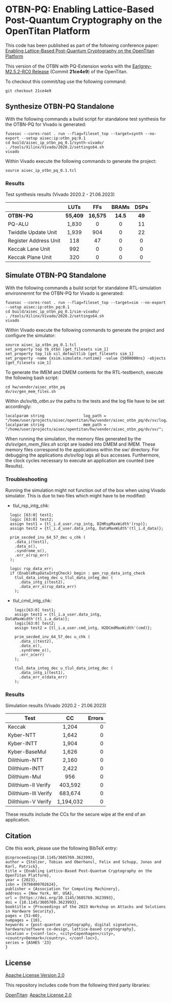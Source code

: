 # OTBN-PQ: Enabling Lattice-Based Post-Quantum Cryptography on the OpenTitan Platform


This code has been published as part of the following conference paper: [Enabling Lattice-Based Post-Quantum Cryptography on the OpenTitan Platform](https://dl.acm.org/doi/10.1145/3605769.3623993)


This version of the OTBN with PQ-Extension works with the [Earlgrey-M2.5.2-RC0 Release](https://github.com/lowRISC/opentitan/releases/tag/Earlgrey-M2.5.2-RC0) (Commit **21ce4e9**) of the OpenTitan.

To checkout this commit/tag use the following command:
```console
git checkout 21ce4e9
```
## Synthesize OTBN-PQ Standalone

With the following commands a build script for standalone test synthesis for the OTBN-PQ for Vivado is generated:
```console
fusesoc --cores-root . run --flag=fileset_top --target=synth --no-export --setup aisec:ip:otbn_pq:0.1
cd build/aisec_ip_otbn_pq_0.1/synth-vivado/
. /tools/Xilinx/Vivado/2020.2/settings64.sh
vivado
```

Within Vivado execute the following commands to generate the project:
```console
source aisec_ip_otbn_pq_0.1.tcl
```

### Results
Test synthesis results (Vivado 2020.2 - 21.06.2023)

|                          | LUTs          | FFs           | BRAMs         | DSPs          | 
| -------------------------|:-------------:|:-------------:|:-------------:|:-------------:|
| **OTBN-PQ**              | **55,409**    | **16,575**    | **14.5**      | **49**        |
| PQ-ALU                   | 1,830         | 0             | 0             | 11            |
| Twiddle Update Unit      | 1,939         | 904           | 0             | 22            |
| Register Address Unit    | 118           | 47            | 0             | 0             |
| Keccak Lane Unit         | 992           | 0             | 0             | 0             |
| Keccak Plane Unit        | 320           | 0             | 0             | 0             |

## Simulate OTBN-PQ Standalone

With the following commands a build script for standalone RTL-simulation environnemnt for the OTBN-PQ for Vivado is generated:
```console
fusesoc --cores-root . run --flag=fileset_top --target=sim --no-export --setup aisec:ip:otbn_pq:0.1
cd build/aisec_ip_otbn_pq_0.1/sim-vivado/
. /tools/Xilinx/Vivado/2020.2/settings64.sh
vivado
```

Within Vivado execute the following commands to generate the project and configure the simulator:

```console
source aisec_ip_otbn_pq_0.1.tcl
set_property top tb_otbn [get_filesets sim_1]
set_property top_lib xil_defaultlib [get_filesets sim_1]
set_property -name {xsim.simulate.runtime} -value {5000000ns} -objects [get_filesets sim_1]
```

To generate the IMEM and DMEM contents for the RTL-testbench, execute the following bash script:

```console
cd hw/vendor/aisec_otbn_pq
dv/sv/gen_mem_files.sh
```

Within *dv/sv/tb_otbn.sv* the paths to the tests and the log file have to be set accordingly:

```console
localparam string                 log_path = "/home/user/projects/aisec/opentitan/hw/vendor/aisec_otbn_pq/dv/sv/log/";
localparam string                 mem_path = "/home/user/projects/aisec/opentitan/hw/vendor/aisec_otbn_pq/dv/sv/";
```

When running the simulation, the memory files generated by the *dv/sv/gen_mem_files.sh* script are loaded into DMEM and IMEM. 
These memory files correspond to the applications within the *sw/* directory. For debugging the applications *dv/sv/log* logs all bus accesses. Furthermore, the clock cycles necessary to execute an application are counted (see Results). 

### Troubleshooting
Running the simulation might not function out of the box when using Vivado simulator. This is due to two files which might have to be modified:

 - tlul_rsp_intg_chk:

```console
  logic [63:0] test1;
  logic [63:0] test2;  
  assign test1 = {tl_i.d_user.rsp_intg, D2HRspMaxWidth'(rsp)};
  assign test2 = {tl_i.d_user.data_intg, DataMaxWidth'(tl_i.d_data)};

  prim_secded_inv_64_57_dec u_chk (
    .data_i(test1),
    .data_o(),
    .syndrome_o(),
    .err_o(rsp_err)
  );

  logic rsp_data_err;
  if (EnableRspDataIntgCheck) begin : gen_rsp_data_intg_check
    tlul_data_integ_dec u_tlul_data_integ_dec (
      .data_intg_i(test2),
      .data_err_o(rsp_data_err)
    );
```
 - tlul_cmd_intg_chk:

```console
    logic[63:0] test1;
    assign test1 = {tl_i.a_user.data_intg, DataMaxWidth'(tl_i.a_data)};
    logic[63:0] test2;
    assign test2 = {tl_i.a_user.cmd_intg, H2DCmdMaxWidth'(cmd)};

    prim_secded_inv_64_57_dec u_chk (
      .data_i(test2),
      .data_o(),
      .syndrome_o(),
      .err_o(err)
    );

    tlul_data_integ_dec u_tlul_data_integ_dec (
      .data_intg_i(test1),
      .data_err_o(data_err)
    );

```
### Results
Simulation results (Vivado 2020.2 - 21.06.2023)

| Test                     | CC            | Errors  |
| -------------------------|:-------------:| -----:|
| Keccak                   | 1,204         | 0 |
| Kyber-NTT                | 1,642         | 0 |
| Kyber-INTT               | 1,904         | 0 |
| Kyber-BaseMul            | 1,626         | 0 |
| Dilithium-NTT            | 2,160         | 0 |
| Dilithium-INTT           | 2,422         | 0 |
| Dilithium-Mul            | 956           | 0 |
| Dilithium-II Verify      | 403,592       | 0 |
| Dilithium-III Verify     | 683,674       | 0 |
| Dilithium-V Verify       | 1,194,032     | 0 |
These results include the CCs for the secure wipe at the end of an application.

## Citation

Cite this work, please use the following BibTeX entry:

```
@inproceedings{10.1145/3605769.3623993,
author = {Stelzer, Tobias and Oberhansl, Felix and Schupp, Jonas and Karl, Patrick},
title = {Enabling Lattice-Based Post-Quantum Cryptography on the OpenTitan Platform},
year = {2023},
isbn = {9798400702624},
publisher = {Association for Computing Machinery},
address = {New York, NY, USA},
url = {https://doi.org/10.1145/3605769.3623993},
doi = {10.1145/3605769.3623993},
booktitle = {Proceedings of the 2023 Workshop on Attacks and Solutions in Hardware Security},
pages = {51–60},
numpages = {10},
keywords = {post-quantum cryptography, digital signatures, hardware/software co-design, lattice-based cryptography},
location = {<conf-loc>, <city>Copenhagen</city>, <country>Denmark</country>, </conf-loc>},
series = {ASHES '23}
}
```
## License

[Apache License Version 2.0](LICENSE)

This repository includes code from the following third party libraries:

[OpenTitan](https://github.com/lowRISC/opentitan): [Apache License 2.0](https://github.com/lowRISC/opentitan/blob/master/LICENSE)